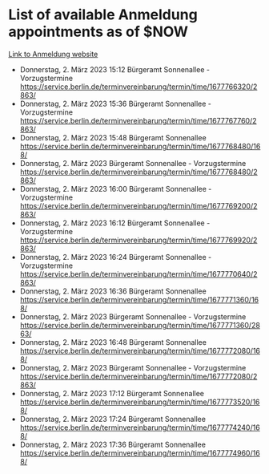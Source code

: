 # List of available Anmeldung appointments as of $NOW
[Link to Anmeldung website](https://service.berlin.de/terminvereinbarung/termin/tag.php?termin=1&anliegen[]=120686&dienstleisterlist=122210,122217,327316,122219,327312,122227,327314,122231,327346,122243,327348,122254,122252,329742,122260,329745,122262,329748,122271,327278,122273,327274,122277,327276,330436,122280,327294,122282,327290,122284,327292,122291,327270,122285,327266,122286,327264,122296,327268,150230,329760,122297,327286,122294,327284,122312,329763,122314,329775,122304,327330,122311,327334,122309,327332,317869,122281,327352,122279,329772,122283,122276,327324,122274,327326,122267,329766,122246,327318,122251,327320,122257,327322,122208,327298,122226,327300&herkunft=http%3A%2F%2Fservice.berlin.de%2Fdienstleistung%2F120686%2F)
- Donnerstag, 2. März 2023 15:12 Bürgeramt Sonnenallee - Vorzugstermine https://service.berlin.de/terminvereinbarung/termin/time/1677766320/2863/
- Donnerstag, 2. März 2023 15:36 Bürgeramt Sonnenallee - Vorzugstermine https://service.berlin.de/terminvereinbarung/termin/time/1677767760/2863/
- Donnerstag, 2. März 2023 15:48 Bürgeramt Sonnenallee https://service.berlin.de/terminvereinbarung/termin/time/1677768480/168/
- Donnerstag, 2. März 2023  Bürgeramt Sonnenallee - Vorzugstermine https://service.berlin.de/terminvereinbarung/termin/time/1677768480/2863/
- Donnerstag, 2. März 2023 16:00 Bürgeramt Sonnenallee - Vorzugstermine https://service.berlin.de/terminvereinbarung/termin/time/1677769200/2863/
- Donnerstag, 2. März 2023 16:12 Bürgeramt Sonnenallee - Vorzugstermine https://service.berlin.de/terminvereinbarung/termin/time/1677769920/2863/
- Donnerstag, 2. März 2023 16:24 Bürgeramt Sonnenallee - Vorzugstermine https://service.berlin.de/terminvereinbarung/termin/time/1677770640/2863/
- Donnerstag, 2. März 2023 16:36 Bürgeramt Sonnenallee https://service.berlin.de/terminvereinbarung/termin/time/1677771360/168/
- Donnerstag, 2. März 2023  Bürgeramt Sonnenallee - Vorzugstermine https://service.berlin.de/terminvereinbarung/termin/time/1677771360/2863/
- Donnerstag, 2. März 2023 16:48 Bürgeramt Sonnenallee https://service.berlin.de/terminvereinbarung/termin/time/1677772080/168/
- Donnerstag, 2. März 2023  Bürgeramt Sonnenallee - Vorzugstermine https://service.berlin.de/terminvereinbarung/termin/time/1677772080/2863/
- Donnerstag, 2. März 2023 17:12 Bürgeramt Sonnenallee https://service.berlin.de/terminvereinbarung/termin/time/1677773520/168/
- Donnerstag, 2. März 2023 17:24 Bürgeramt Sonnenallee https://service.berlin.de/terminvereinbarung/termin/time/1677774240/168/
- Donnerstag, 2. März 2023 17:36 Bürgeramt Sonnenallee https://service.berlin.de/terminvereinbarung/termin/time/1677774960/168/

